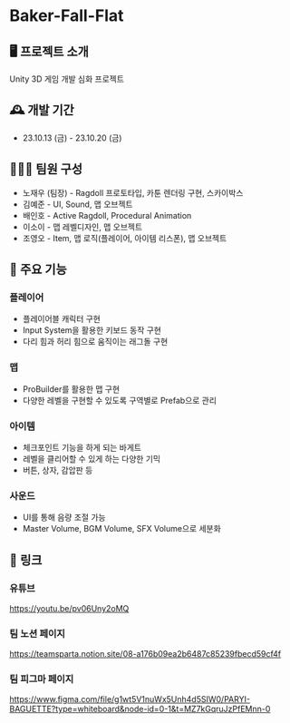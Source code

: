 # Baker-Fall-Flat

## 🖥️ 프로젝트 소개
Unity 3D 게임 개발 심화 프로젝트

## 🕰️ 개발 기간 
* 23.10.13 (금) - 23.10.20 (금)

## 🧑‍🤝‍🧑 팀원 구성
* 노재우 (팀장) - Ragdoll 프로토타입, 카툰 렌더링 구현, 스카이박스
* 김예준 - UI, Sound, 맵 오브젝트
* 배인호 - Active Ragdoll, Procedural Animation
* 이소이 - 맵 레벨디자인, 맵 오브젝트
* 조영오 - Item, 맵 로직(플레이어, 아이템 리스폰), 맵 오브젝트

## 📌 주요 기능

### 플레이어
* 플레이어블 캐릭터 구현
* Input System을 활용한 키보드 동작 구현
* 다리 힘과 허리 힘으로 움직이는 래그돌 구현

### 맵
* ProBuilder를 활용한 맵 구현
* 다양한 레벨을 구현할 수 있도록 구역별로 Prefab으로 관리
  
### 아이템
* 체크포인트 기능을 하게 되는 바게트
* 레벨을 클리어할 수 있게 하는 다양한 기믹
* 버튼, 상자, 감압판 등

### 사운드
* UI를 통해 음량 조절 가능
* Master Volume, BGM Volume, SFX Volume으로 세분화


## 📌 링크 

### 유튜브
https://youtu.be/pv06Uny2oMQ

### 팀 노션 페이지
https://teamsparta.notion.site/08-a176b09ea2b6487c85239fbecd59cf4f

### 팀 피그마 페이지
https://www.figma.com/file/g1wt5V1nuWx5Unh4d5SIW0/PARYI-BAGUETTE?type=whiteboard&node-id=0-1&t=MZ7kGqruJzPfEMnn-0

